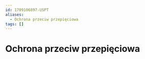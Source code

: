 ```yaml
---
id: 1709106897-USPT
aliases:
  - Ochrona przeciw przepięciowa
tags: []
---
```


# Ochrona przeciw przepięciowa


